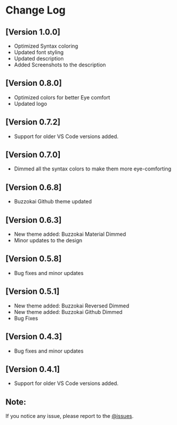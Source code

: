 # Change Log

## [Version 1.0.0]

 - Optimized Syntax coloring
 - Updated font styling
 - Updated description
 - Added Screenshots to the description

## [Version 0.8.0]

 - Optimized colors for better Eye comfort
 - Updated logo

## [Version 0.7.2]

 - Support for older VS Code versions added.

## [Version 0.7.0]

 - Dimmed all the syntax colors to make them more  eye-comforting

## [Version 0.6.8]

 - Buzzokai Github theme updated

## [Version 0.6.3]

 - New theme added: Buzzokai Material Dimmed
 - Minor updates to the design

## [Version 0.5.8]

 - Bug fixes and minor updates

## [Version 0.5.1]

 - New theme added: Buzzokai Reversed Dimmed
 - New theme added: Buzzokai Github Dimmed
 - Bug Fixes

## [Version 0.4.3]

 - Bug fixes and minor updates

 ## [Version 0.4.1]

 - Support for older VS Code versions added.

## Note:

If you notice any issue, please report to the [@issues](https://github.com/HRIDOY-BUZZ/buzzokai-dimmed/issues).
